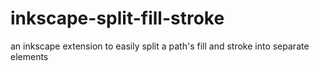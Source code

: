 # inkscape-split-fill-stroke
an inkscape extension to easily split a path's fill and stroke into separate elements
